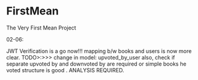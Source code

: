 # FirstMean
The Very First Mean Project



02-06: 

JWT Verification is a go now!!!
mapping b/w books and users is now more clear.
TODO>:>>> change in model: upvoted_by_user
also, check if separate upvoted by and downvoted by are required or simple books he voted structure is good .
ANALYSIS REQUIRED.
